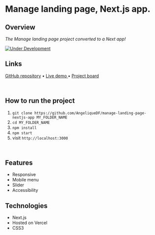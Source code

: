 # Manage landing page, Next.js app.

## Overview

_The Manage landing page project converted to a Next app!_

[![Under Development](https://img.shields.io/badge/under-development-orange.svg)](https://github.com/AngeliqueDF/manage-landing-page-nextjs-app)
<br />

## Links

<p>
<a href="https://github.com/AngeliqueDF/manage-landing-page-nextjs-app">GitHub repository</a> • <a href="https://manage-landing-page-nextjs-app.vercel.app/">Live demo </a> • <a href="https://github.com/users/AngeliqueDF/projects/2">Project board</a>
</p>

<br />

## How to run the project

1. `git clone https://github.com/AngeliqueDF/manage-landing-page-nextjs-app MY_FOLDER_NAME`
2. `cd MY_FOLDER_NAME`
3. `npm install`
4. `npm start`
5. visit `http://localhost:3000`

<br />

## Features

- Responsive
- Mobile menu
- Slider
- Accessibility

## Technologies

- Next.js
- Hosted on Vercel
- CSS3
